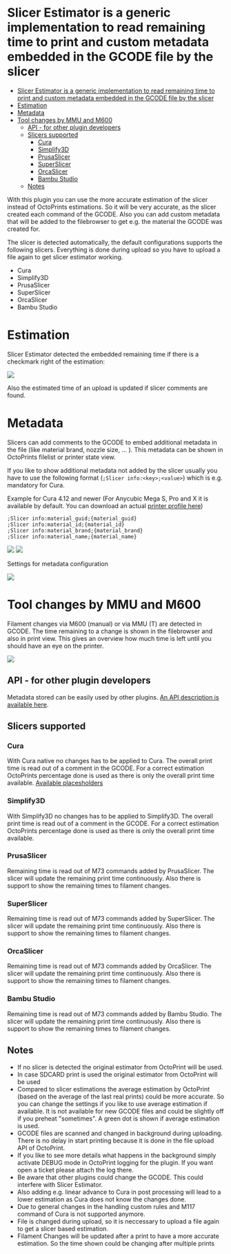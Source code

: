# Slicer Estimator is a generic implementation to read remaining time to print and custom metadata embedded in the GCODE file by the slicer

- [Slicer Estimator is a generic implementation to read remaining time to print and custom metadata embedded in the GCODE file by the slicer](#slicer-estimator-is-a-generic-implementation-to-read-remaining-time-to-print-and-custom-metadata-embedded-in-the-gcode-file-by-the-slicer)
- [Estimation](#estimation)
- [Metadata](#metadata)
- [Tool changes by MMU and M600](#tool-changes-by-mmu-and-m600)
  - [API - for other plugin developers](#api---for-other-plugin-developers)
  - [Slicers supported](#slicers-supported)
    - [Cura](#cura)
    - [Simplify3D](#simplify3d)
    - [PrusaSlicer](#prusaslicer)
    - [SuperSlicer](#superslicer)
    - [OrcaSlicer](#orcaslicer)
    - [Bambu Studio](#bambu-studio)
  - [Notes](#notes)

With this plugin you can use the more accurate estimation of the slicer instead of OctoPrints estimations. So it will be very accurate, as the slicer created each command of the GCODE. 
Also you can add custom metadata that will be added to the filebrowser to get e.g. the material the GCODE was created for.

The slicer is detected automatically, the default configurations supports the following slicers. Everything is done during upload so you have to upload a file again to get slicer estimator working.

* Cura
* Simplify3D
* PrusaSlicer
* SuperSlicer
* OrcaSlicer
* Bambu Studio

# Estimation
Slicer Estimator detected the embedded remaining time if there is a checkmark right of the estimation:

![](images/Printer_Metadata.png)

Also the estimated time of an upload is updated if slicer comments are found.

# Metadata
Slicers can add comments to the GCODE to embed additional metadata in the file (like material brand, nozzle size, ... ). This metadata can be shown in OctoPrints filelist or printer state view.

If you like to show additional metadata not added by the slicer usually you have to use the following format (`;Slicer info:<key>;<value>`) which is e.g. mandatory for Cura.

Example for Cura 4.12 and newer (For Anycubic Mega S, Pro and X it is available by default. You can download an actual [printer profile here](https://github.com/NilsRo/Cura_Anycubic_MegaS_Profile))

    ;Slicer info:material_guid;{material_guid}
    ;Slicer info:material_id;{material_id}
    ;Slicer info:material_brand;{material_brand}
    ;Slicer info:material_name;{material_name}

![](images/File_Metadata_Custom.png)
![](images/Printer_Metadata.png)


Settings for metadata configuration

![](images/Settings_Metadata.png)

# Tool changes by MMU and M600
Filament changes via M600 (manual) or via MMU (T) are detected in GCODE. The time remaining to a change is shown in the filebrowser and also in print view. This gives an overview how much time is left until you should have an eye on the printer.

![](images/Filament_Change.png)

## API - for other plugin developers
Metadata stored can be easily used by other plugins. [An API description is available here](API_DOC.md).

## Slicers supported

### Cura
With Cura native no changes has to be applied to Cura. The overall print time is read out of a comment in the GCODE. For a correct estimation OctoPrints percentage done is used as there is only the overall print time available.
[Available placesholders](http://files.fieldofview.com/cura/Replacement_Patterns.html)

### Simplify3D
With Simplify3D no changes has to be applied to Simplify3D. The overall print time is read out of a comment in the GCODE. For a correct estimation OctoPrints percentage done is used as there is only the overall print time available.


### PrusaSlicer
Remaining time is read out of M73 commands added by PrusaSlicer. The slicer will update the remaining print time continuously. Also there is support to show the remaining times to filament changes.

### SuperSlicer
Remaining time is read out of M73 commands added by SuperSlicer. The slicer will update the remaining print time continuously. Also there is support to show the remaining times to filament changes.

### OrcaSlicer
Remaining time is read out of M73 commands added by OrcaSlicer. The slicer will update the remaining print time continuously. Also there is support to show the remaining times to filament changes.

### Bambu Studio
Remaining time is read out of M73 commands added by Bambu Studio. The slicer will update the remaining print time continuously. Also there is support to show the remaining times to filament changes.

## Notes
 * If no slicer is detected the original estimator from OctoPrint will be used.
 * In case SDCARD print is used the original estimator from OctoPrint will be used
 * Compared to slicer estimations the average estimation by OctoPrint (based on the average of the last real prints) could be more accurate. So you can change the settings if you like to use average estimation if available. It is not available for new GCODE files and could be slightly off if you preheat "sometimes". A green dot is shown if average estimation is used.
 * GCODE files are scanned and changed in background during uploading. There is no delay in start printing because it is done in the file upload API of OctoPrint.
 * If you like to see more details what happens in the background simply activate DEBUG mode in OctoPrint logging for the plugin. If you want open a ticket please attach the log there.
 * Be aware that other plugins could change the GCODE. This could interfere with Slicer Estimator.
 * Also adding e.g. linear advance to Cura in post processing will lead to a lower estimation as Cura does not know the changes done.
 * Due to general changes in the handling custom rules and M117 command of Cura is not supported anymore.
 * File is changed during upload, so it is neccessary to upload a file again to get a slicer based estimation.
 * Filament Changes will be updated after a print to have a more accurate estimation. So the time shown could be changing after multiple prints
